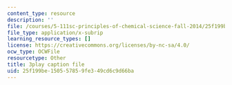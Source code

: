 ```yaml
---
content_type: resource
description: ''
file: /courses/5-111sc-principles-of-chemical-science-fall-2014/25f199be150557859fe349cd6c9d66ba_4q0T9c7jotw.vtt
file_type: application/x-subrip
learning_resource_types: []
license: https://creativecommons.org/licenses/by-nc-sa/4.0/
ocw_type: OCWFile
resourcetype: Other
title: 3play caption file
uid: 25f199be-1505-5785-9fe3-49cd6c9d66ba
---
```

